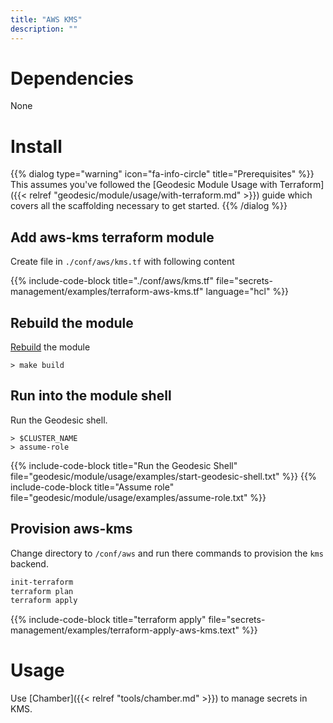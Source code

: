 ```yaml
---
title: "AWS KMS"
description: ""
---
```


# Dependencies

None

# Install

{{% dialog type="warning" icon="fa-info-circle" title="Prerequisites" %}}
This assumes you've followed the [Geodesic Module Usage with Terraform]({{< relref "geodesic/module/usage/with-terraform.md" >}}) guide which covers all the scaffolding necessary to get started.
{{% /dialog %}}

## Add aws-kms terraform module

Create file in `./conf/aws/kms.tf` with following content

{{% include-code-block title="./conf/aws/kms.tf" file="secrets-management/examples/terraform-aws-kms.tf" language="hcl" %}}

## Rebuild the module

[Rebuild](/geodesic/module/usage/) the module
```shell
> make build
```

##  Run into the module shell

Run the Geodesic shell.
```shell
> $CLUSTER_NAME
> assume-role
```
{{% include-code-block title="Run the Geodesic Shell" file="geodesic/module/usage/examples/start-geodesic-shell.txt" %}}
{{% include-code-block title="Assume role" file="geodesic/module/usage/examples/assume-role.txt" %}}

## Provision aws-kms

Change directory to `/conf/aws` and run there commands to provision the `kms` backend.
```bash
init-terraform
terraform plan
terraform apply
```

{{% include-code-block title="terraform apply" file="secrets-management/examples/terraform-apply-aws-kms.text" %}}


# Usage

Use [Chamber]({{< relref "tools/chamber.md" >}}) to manage secrets in KMS.
